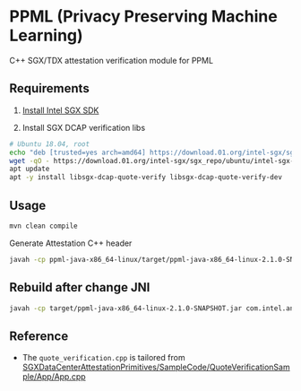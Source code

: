 # PPML (Privacy Preserving Machine Learning)

C++ SGX/TDX attestation verification module for PPML

## Requirements

1. [Install Intel SGX SDK](https://github.com/intel/linux-sgx#install-the-intelr-sgx-sdk)

2. Install SGX DCAP verification libs

```bash
# Ubuntu 18.04, root
echo "deb [trusted=yes arch=amd64] https://download.01.org/intel-sgx/sgx_repo/ubuntu bionic main" > etc/apt/sources.list.d/intel-sgx.list
wget -qO - https://download.01.org/intel-sgx/sgx_repo/ubuntu/intel-sgx-deb.key | apt-key add
apt update
apt -y install libsgx-dcap-quote-verify libsgx-dcap-quote-verify-dev
```

## Usage


```bash
mvn clean compile
```

Generate Attestation C++ header

```bash
javah -cp ppml-java-x86_64-linux/target/ppml-java-x86_64-linux-2.1.0-SNAPSHOT.jar com.intel.analytics.bigdl.ppml.attestation.Attestation
```

## Rebuild after change JNI

```bash
javah -cp target/ppml-java-x86_64-linux-2.1.0-SNAPSHOT.jar com.intel.analytics.bigdl.ppml.attestation.Attestation
```

## Reference

* The `quote_verification.cpp` is tailored from [SGXDataCenterAttestationPrimitives/SampleCode/QuoteVerificationSample/App/App.cpp](https://github.com/intel/SGXDataCenterAttestationPrimitives/blob/master/SampleCode/QuoteVerificationSample/App)
